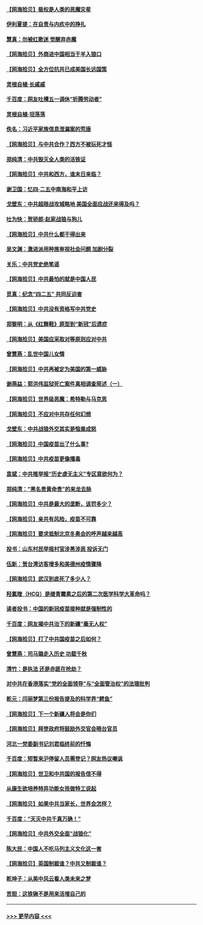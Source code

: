 #### [【网海拾贝】极权是人类的恶魔灾星](../pages/nsc993/n12910697.md?t=04282151) 
#### [伊利夏提：在自责与内疚中的挣扎](../pages/nsc993/n12910493.md?t=04282151) 
#### [慧真：勿被红歌迷 觉醒弃赤魔](../pages/nsc993/n12910485.md?t=04282151) 
#### [【网海拾贝】外商进中国相当于羊入狼口](../pages/nsc993/n12908274.md?t=04282151) 
#### [【网海拾贝】全方位抗共已成美国长远国策](../pages/nsc993/n12906878.md?t=04282151) 
#### [灵根自植‧长戚戚](../pages/nsc993/n12905585.md?t=04282151) 
#### [千百度：网友吐槽五一调休“折腾劳动者”](../pages/nsc993/n12905934.md?t=04282151) 
#### [灵根自植‧坦荡荡](../pages/nsc993/n12905562.md?t=04282151) 
#### [佚名：习近平家族信息泄漏案的荒唐](../pages/nsc993/n12904705.md?t=04282151) 
#### [【网海拾贝】与中共合作？西方不被玩死才怪](../pages/nsc993/n12903873.md?t=04282151) 
#### [郑纯清：中共毁灭全人类的活铁证](../pages/nsc993/n12903785.md?t=04282151) 
#### [【网海拾贝】中共和西方，谁末日来临？](../pages/nsc993/n12903482.md?t=04282151) 
#### [谢卫国：忆四‧二五中南海和平上访](../pages/nsc993/n12902192.md?t=04282151) 
#### [戈壁东：中共超限战攻城略地 美国全面应战还来得及吗？](../pages/nsc993/n12902297.md?t=04282151) 
#### [吐为快：贺骄郎‧赵家战狼与狗儿](../pages/nsc993/n12902280.md?t=04282151) 
#### [【网海拾贝】中共什么都干得出来](../pages/nsc993/n12897500.md?t=04282151) 
#### [吴文渊：激进派用种族审视社会问题 加剧分裂](../pages/nsc993/n12893881.md?t=04282151) 
#### [关乐：中共党史绝笔谣](../pages/nsc993/n12897270.md?t=04282151) 
#### [【网海拾贝】中共最怕的就是中国人民](../pages/nsc993/n12894705.md?t=04282151) 
#### [觅真：纪念“四二五” 共同反迫害](../pages/nsc993/n12894553.md?t=04282151) 
#### [【网海拾贝】中共没有资格写中共党史](../pages/nsc993/n12892231.md?t=04282151) 
#### [郑黎明：从《红舞鞋》原型到“新冠”后遗症](../pages/nsc993/n12890469.md?t=04282151) 
#### [【网海拾贝】美国应采取对等原则应对中共](../pages/nsc993/n12889176.md?t=04282151) 
#### [曾慧燕：乱世中国儿女情](../pages/nsc993/n12887931.md?t=04282151) 
#### [【网海拾贝】中共再被定为美国的第一威胁](../pages/nsc993/n12887580.md?t=04282151) 
#### [谢燕益：郭洪伟监狱死亡案件真相调查简述（一）](../pages/nsc993/n12885648.md?t=04282151) 
#### [【网海拾贝】世界级恶魔：希特勒与马克思](../pages/nsc993/n12884062.md?t=04282151) 
#### [【网海拾贝】不应对中共存任何幻想](../pages/nsc993/n12881460.md?t=04282151) 
#### [戈壁东：中共战狼外交其实是恼羞成怒](../pages/nsc993/n12880392.md?t=04282151) 
#### [【网海拾贝】中国疫苗出了什么事?](../pages/nsc993/n12879124.md?t=04282151) 
#### [【网海拾贝】中共疫苗更像播毒](../pages/nsc993/n12876631.md?t=04282151) 
#### [袁斌：中共推举报“历史虚无主义”专区意欲何为？](../pages/nsc993/n12876530.md?t=04282151) 
#### [郑纯清：“黑名贵黄命贵”的来龙去脉](../pages/nsc993/n12875589.md?t=04282151) 
#### [【网海拾贝】中共是最大的垄断，该罚多少？](../pages/nsc993/n12874006.md?t=04282151) 
#### [【网海拾贝】亲共有风险，疫苗不可靠](../pages/nsc993/n12872224.md?t=04282151) 
#### [【网海拾贝】要求抵制北京冬奥会的呼声越来越高](../pages/nsc993/n12868962.md?t=04282151) 
#### [投书：山东村民举报村官涉黑涉恶 投诉无门](../pages/nsc993/n12869726.md?t=04282151) 
#### [伍新：贺台湾访客增多和美德州疫情骤降](../pages/nsc993/n12865651.md?t=04282151) 
#### [【网海拾贝】武汉到底死了多少人？](../pages/nsc993/n12863707.md?t=04282151) 
#### [羟氯喹（HCQ）是继青霉素之后的第二次医学科学大革命吗？](../pages/nsc993/n12638564.md?t=04282151) 
#### [读者投书：中国的新冠疫苗接种就是强制性的](../pages/nsc993/n12859932.md?t=04282151) 
#### [千百度：网友揭中共治下的新疆“毫无人权”](../pages/nsc993/n12858385.md?t=04282151) 
#### [【网海拾贝】打了中共国疫苗之后如何？](../pages/nsc993/n12857866.md?t=04282151) 
#### [曾慧燕：司马璐走入历史 功载千秋](../pages/nsc993/n12856996.md?t=04282151) 
#### [清竹：是执法 还是赤匪在抢劫？](../pages/nsc993/n12856952.md?t=04282151) 
#### [对中共在香港落实“党的全面领导”与“全面管治权”的法理批判](../pages/nsc993/n12856929.md?t=04282151) 
#### [乾元：闫丽梦第三份报告提及的科学界“鳄鱼”](../pages/nsc993/n12855985.md?t=04282151) 
#### [【网海拾贝】下一个新疆人将会是你们](../pages/nsc993/n12855864.md?t=04282151) 
#### [【网海拾贝】拜登政府将鼓励外交官会晤台官员](../pages/nsc993/n12853615.md?t=04282151) 
#### [河北一党委副书记刘君临终前的忏悔](../pages/nsc993/n12849420.md?t=04282151) 
#### [千百度：短暂来沪停留人员需登记？网友热议嘲讽](../pages/nsc993/n12853497.md?t=04282151) 
#### [【网海拾贝】世卫和中共国的报告信不得](../pages/nsc993/n12850902.md?t=04282151) 
#### [从康生欲培养特异功能女孩做特工说起](../pages/nsc993/n12849289.md?t=04282151) 
#### [【网海拾贝】如果中共当家长，世界会怎样？](../pages/nsc993/n12848436.md?t=04282151) 
#### [千百度：“天灭中共千真万确！”](../pages/nsc993/n12845659.md?t=04282151) 
#### [【网海拾贝】中共外交全面“战狼化”](../pages/nsc993/n12845607.md?t=04282151) 
#### [陈大民：中国人不吃马列主义文化这一套](../pages/nsc993/n12842496.md?t=04282151) 
#### [【网海拾贝】英国制裁谁？中共又制裁谁？](../pages/nsc993/n12840909.md?t=04282151) 
#### [乾坤子：从美中风云看人类未来之梦](../pages/nsc993/n12840590.md?t=04282151) 
#### [苦胆：这铁锹不是用来活埋自己的](../pages/nsc993/n12839512.md?t=04282151) 

----
#### [ >>> 更早内容 <<< ](../indexes/nsc993-earlier.md)
